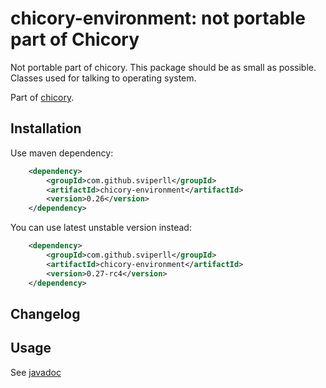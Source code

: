 chicory-environment: not portable part of Chicory
=====================================

Not portable part of chicory. This package should be as small as possible.
Classes used for talking to operating system.

Part of [chicory](https://github.com/sviperll/chicory).

Installation
------------

Use maven dependency:

```xml
    <dependency>
        <groupId>com.github.sviperll</groupId>
        <artifactId>chicory-environment</artifactId>
        <version>0.26</version>
    </dependency>
```

You can use latest unstable version instead:

```xml
    <dependency>
        <groupId>com.github.sviperll</groupId>
        <artifactId>chicory-environment</artifactId>
        <version>0.27-rc4</version>
    </dependency>
```

Changelog
---------

Usage
-----

See [javadoc](http://sviperll.github.io/chicory/chicory-environment/apidocs/index.html)
